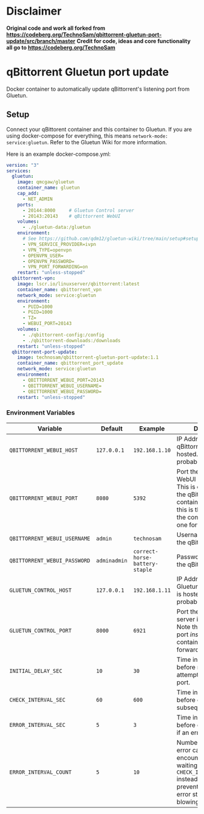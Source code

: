 # Disclaimer
**Original code and work all forked from https://codeberg.org/TechnoSam/qbittorrent-gluetun-port-update/src/branch/master**
**Credit for code, ideas and core functionality all go to https://codeberg.org/TechnoSam**

# qBittorrent Gluetun port update

Docker container to automatically update qBittorrent's listening port from Gluetun.

## Setup

Connect your qBittorent container and this container to Gluetun. If you are using docker-compose for everything, this means `network-mode: service:gluetun`. Refer to the Gluetun Wiki for more information.

Here is an example docker-compose.yml:

```yml
version: "3"
services:
  gluetun:
    image: qmcgaw/gluetun
    container_name: gluetun
    cap_add:
      - NET_ADMIN
    ports:
      - 20144:8000     # Gluetun Control server
      - 20143:20143    # qBittorrent WebUI
    volumes:
      - ./gluetun-data:/gluetun
    environment:
      # See https://github.com/qdm12/gluetun-wiki/tree/main/setup#setup
      - VPN_SERVICE_PROVIDER=ivpn
      - VPN_TYPE=openvpn
      - OPENVPN_USER=
      - OPENVPN_PASSWORD=
      - VPN_PORT_FORWARDING=on
    restart: "unless-stopped"
  qbittorrent-vpn:
    image: lscr.io/linuxserver/qbittorrent:latest
    container_name: qbittorrent_vpn
    network_mode: service:gluetun
    environment:
      - PUID=1000
      - PGID=1000
      - TZ=
      - WEBUI_PORT=20143
    volumes:
      - ./qbittorrent-config:/config
      - ./qbittorrent-downloads:/downloads
    restart: "unless-stopped"
  qbittorrent-port-update:
    image: technosam/qbittorrent-gluetun-port-update:1.1
    container_name: qbittorrent_port_update
    network_mode: service:gluetun
    environment:
      - QBITTORRENT_WEBUI_PORT=20143
      - QBITTORRENT_WEBUI_USERNAME=
      - QBITTORRENT_WEBUI_PASSWORD=
    restart: "unless-stopped"
```

### Environment Variables

| Variable                     | Default      | Example                        | Description                                                                                                                                                                |
|------------------------------|--------------|--------------------------------|----------------------------------------------------------------------------------------------------------------------------------------------------------------------------|
| `QBITTORRENT_WEBUI_HOST`     | `127.0.0.1`  | `192.168.1.10`                 | IP Address where the qBittorrent WebUI is hosted. This should probably never change.                                                                                       |
| `QBITTORRENT_WEBUI_PORT`     | `8080`       | `5392`                         | Port the qBittorrent WebUI is running on. This is configurable in the qBittorrent container. Note that this is the port *inside* the container, not the one forwarded out. |
| `QBITTORRENT_WEBUI_USERNAME` | `admin`      | `technosam`                    | Username to log into the qBittorrent WebUI.                                                                                                                                |
| `QBITTORRENT_WEBUI_PASSWORD` | `adminadmin` | `correct-horse-battery-staple` | Password to log into the qBittorrent WebUI.                                                                                                                                |
| `GLUETUN_CONTROL_HOST`       | `127.0.0.1`  | `192.168.1.11`                 | IP Address where the Gluetun control server is hosted. This should probably never change.                                                                                  |
| `GLUETUN_CONTROL_PORT`       | `8000`       | `6921`                         | Port the Gluetun control server is running on. Note that this is the port *inside* the container, not the one forwarded out.                                               |
| `INITIAL_DELAY_SEC`          | `10`         | `30`                           | Time in seconds to wait before making the first attempt to update the port.                                                                                                |
| `CHECK_INTERVAL_SEC`         | `60`         | `600`                          | Time in seconds to wait before checking each subsequent time.                                                                                                              |
| `ERROR_INTERVAL_SEC`         | `5`          | `3`                            | Time in seconds to wait before checking again if an error occurred.                                                                                                        |
| `ERROR_INTERVAL_COUNT`       | `5`          | `10`                           | Number of times an error can be encountered before waiting `CHECK_INTERVAL_SECONDS` instead. This will prevent a permanent error state from blowing up logs.               |
